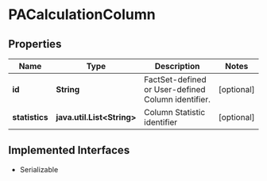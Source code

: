 

# PACalculationColumn

## Properties

Name | Type | Description | Notes
------------ | ------------- | ------------- | -------------
**id** | **String** | FactSet-defined or User-defined Column identifier. |  [optional]
**statistics** | **java.util.List&lt;String&gt;** | Column Statistic identifier |  [optional]


## Implemented Interfaces

* Serializable


